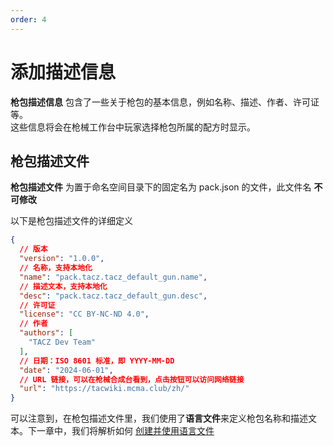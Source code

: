 ```yaml
---
order: 4
---
```

# 添加描述信息
**枪包描述信息** 包含了一些关于枪包的基本信息，例如名称、描述、作者、许可证等。  
这些信息将会在枪械工作台中玩家选择枪包所属的配方时显示。  


## 枪包描述文件
**枪包描述文件** 为置于命名空间目录下的固定名为 pack.json 的文件，此文件名 **不可修改**

以下是枪包描述文件的详细定义
```json
{
  // 版本
  "version": "1.0.0",
  // 名称，支持本地化
  "name": "pack.tacz.tacz_default_gun.name",
  // 描述文本，支持本地化
  "desc": "pack.tacz.tacz_default_gun.desc",
  // 许可证
  "license": "CC BY-NC-ND 4.0",
  // 作者
  "authors": [
    "TACZ Dev Team"
  ],
  // 日期：ISO 8601 标准，即 YYYY-MM-DD
  "date": "2024-06-01",
  // URL 链接，可以在枪械合成台看到，点击按钮可以访问网络链接
  "url": "https://tacwiki.mcma.club/zh/"
}
```
可以注意到，在枪包描述文件里，我们使用了**语言文件**来定义枪包名称和描述文本。下一章中，我们将解析如何 [创建并使用语言文件](/zh/gunpack/language/)